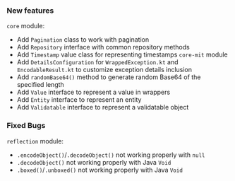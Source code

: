 ### New features
`core` module:
- Add `Pagination` class to work with pagination
- Add `Repository` interface with common repository methods
- Add `Timestamp` value class for representing timestamps
`core-mit` module
- Add `DetailsConfiguration` for `WrappedException.kt` and `EncodableResult.kt` to customize exception details inclusion
- Add `randomBase64()` method to generate random Base64 of the specified length
- Add `Value` interface to represent a value in wrappers
- Add `Entity` interface to represent an entity
- Add `Validatable` interface to represent a validatable object
### Fixed Bugs
`reflection` module:
- `.encodeObject()`/`.decodeObject()` not working properly with `null`
- `.decodeObject()` not working properly with Java `Void`
- `.boxed()`/`.unboxed()` not working properly with Java `Void`